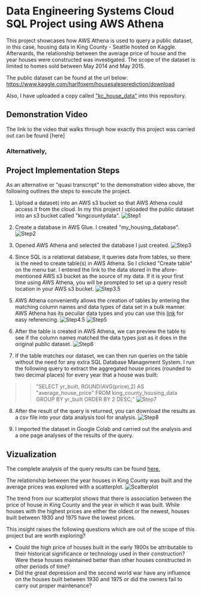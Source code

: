 # Data Engineering Systems Cloud SQL Project using AWS Athena

This project showcases how AWS Athena is used to query a public dataset, in this case, housing data in King County - Seattle hosted on Kaggle. Afterwards, the relationship between the average price of house and the year houses were constructed was investigated. The scope of the dataset is limited to homes sold between May 2014 and May 2015.

The public dataset can be found at the url below:
https://www.kaggle.com/harlfoxem/housesalesprediction/download

Also, I have uploaded a copy called ["kc_house_data"](https://github.com/johnowusuduah/CloudSQL/blob/main/kc_house_data.csv) into this repository.

## Demonstration Video
The link to the video that walks through how exactly this project was carried out can be found [here]

### Alternatively,

## Project Implementation Steps
As an alternative or "quasi transcript" to the demonstration video above, the following outlines the steps to execute the project.

1. Upload a dataset( into an AWS s3 bucket so that AWS Athena could access it from the cloud. In my this project I uploaded the public dataset into an s3 bucket called "kingcountydata".
![Step1](https://user-images.githubusercontent.com/67676957/131927377-71d7b609-1b48-4403-844b-52ac4230835a.png)

2. Create a database in AWS Glue. I created "my_housing_database".
![Step2](https://user-images.githubusercontent.com/67676957/131928056-d15916d0-5e71-423b-9be5-fbde6f9522c9.png)

3. Opened AWS Athena and selected the database I just created.
![Step3](https://user-images.githubusercontent.com/67676957/131928604-582e8e89-df24-48d2-b364-d2b334c1489b.png)

4. Since SQL is a relational database, it queries data from tables, so there is the need to create table(s) in AWS Athena. So I clicked "Create table" on the menu bar. I entered the link to the data stored in the afore-mentioned AWS s3 bucket as the source of my data. If it is your first time using AWS Athena, you will be prompted to set up a query result location in your AWS s3 bucket.
![Step3.5](https://user-images.githubusercontent.com/67676957/131929222-acf82380-00bc-4f6e-b1ba-751ce1407ab5.png) 

5. AWS Athena conveniently allows the creation of tables by entering the matching column names and data types of data set in a bulk manner. AWS Athena has its peculiar data types and you can use this [link](https://docs.aws.amazon.com/athena/latest/ug/data-types.html) for easy referencing.
![Step4.5](https://user-images.githubusercontent.com/67676957/131929525-5749aaed-9bd2-49fa-b08d-d3844eb2b176.png)
![Step5](https://user-images.githubusercontent.com/67676957/131929630-88d45775-0b06-49f8-89d6-5171fc7c9a29.png)

6. After the table is created in AWS Athena, we can preview the table to see if the column names matched the data types just as it does in the original public dataset.
![Step6](https://user-images.githubusercontent.com/67676957/131929794-53819abd-636e-4bd7-a026-fc8d0ba094ff.png)

7. If the table matches our dataset, we can then run queries on the table without the need for any extra SQL Database Management System. I run the following query to extract the aggregated house prices (rounded to two decimal places) for every year that a house was built:

>>"SELECT yr_built, ROUND(AVG(price),2) AS "average_house_price"
>>FROM king_county_housing_data
>>GROUP BY yr_built
>>ORDER BY 2 DESC;"
![Step7](https://user-images.githubusercontent.com/67676957/131930092-4c3460ec-ec6f-4c52-a1a3-d354fe94637f.png)

8. After the result of the query is returned, you can download the results as a csv file into your data analysis tool for analysis. 
![Step8](https://user-images.githubusercontent.com/67676957/131930157-a2561d3e-eb55-40ce-ae25-da71433cb491.png)

9. I imported the dataset in Google Colab and carried out the analysis and a one page analyses of the results of the query. 


## Vizualization 
The complete analysis of the query results can be found [here.](https://github.com/johnowusuduah/CloudSQL/blob/main/visualization_sqlquery.ipynb)

The relationship between the year houses in King County was built and the average prices was explored with a scatterplot.
![Scatterplot](https://user-images.githubusercontent.com/67676957/131930992-790076ee-269d-4b0c-a017-f1a2c92e7c98.png)

The trend from our scatterplot shows that there is association between the price of house in King County and the year in which it was built. While houses with the highest prices are either the oldest or the newest, houses built between 1930 and 1975 have the lowest prices.

This insight raises the following questions which are out of the scope of this project but are worth exploring?
* Could the high price of houses built in the early 1900s be attributable to their historical significance or technology used in their construction? Were these houses maintained better than other houses constructed in other periods of time?
* Did the great depression and the second world war have any influence on the houses built between 1930 and 1975 or did the owners fail to carry out proper maintenance?
